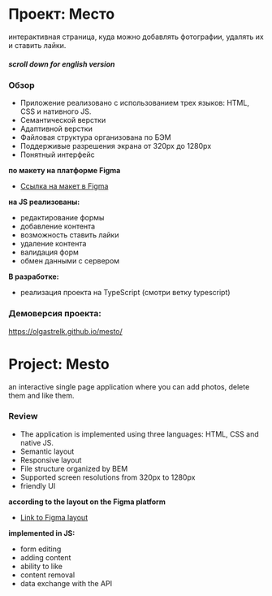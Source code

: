 # Проект: Место
 интерактивная страница, куда можно добавлять фотографии, удалять их и ставить лайки.
##### scroll down for english version
### Обзор

* Приложение реализовано с использованием трех языков: HTML, CSS и нативного JS.
* Семантической верстки
* Адаптивной верстки
* Файловая структура организована по БЭМ
* Поддерживые разрешения экрана от 320px до 1280px
* Понятный интерфейс

**по макету на платформе Figma**

* [Ссылка на макет в Figma](https://www.figma.com/file/2cn9N9jSkmxD84oJik7xL7/JavaScript.-Sprint-4?node-id=0%3A1)

**на JS реализованы:**
* редактирование формы
* добавление контента
* возможность ставить лайки
* удаление контента
* валидация форм
* обмен данными с сервером

**В разработке:**
* реализация проекта на TypeScript (смотри ветку typescript)

### Демоверсия проекта:
https://olgastrelk.github.io/mesto/


# Project: Mesto
 an interactive single page application where you can add photos, delete them and like them.
### Review

* The application is implemented using three languages: HTML, CSS and native JS.
* Semantic layout
* Responsive layout
* File structure organized by BEM
* Supported screen resolutions from 320px to 1280px
* friendly UI

**according to the layout on the Figma platform**

* [Link to Figma layout](https://www.figma.com/file/2cn9N9jSkmxD84oJik7xL7/JavaScript.-Sprint-4?node-id=0%3A1)

**implemented in JS:**
* form editing
* adding content
* ability to like
* content removal
* data exchange with the API
